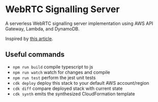 # WebRTC Signalling Server

A serverless WebRTC signalling server implementation using AWS API Gateway, Lambda, and DynamoDB.

Inspired by [this article](https://medium.com/collaborne-engineering/serverless-yjs-72d0a84326a2).

## Useful commands

* `npm run build`   compile typescript to js
* `npm run watch`   watch for changes and compile
* `npm run test`    perform the jest unit tests
* `cdk deploy`      deploy this stack to your default AWS account/region
* `cdk diff`        compare deployed stack with current state
* `cdk synth`       emits the synthesized CloudFormation template
